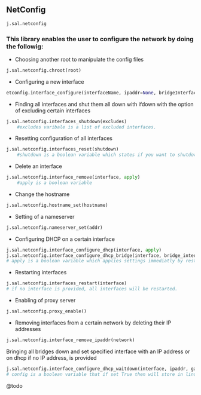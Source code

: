 ## NetConfig

```py
j.sal.netconfig
```

### This library enables the user to configure the network by doing the followig:

* Choosing another root to manipulate the config files

```py
j.sal.netconfig.chroot(root)
```

* Configuring a new interface

```py
etconfig.interface_configure(interfaceName, ipaddr=None, bridgeInterface=None, gateway=None, dhcp=False, apply=True)
```

* Finding all interfaces and shut them all down with ifdown with the option of excluding certain interfaces

```py
j.sal.netconfig.interfaces_shutdown(excludes)
    #excludes varibale is a list of excluded interfaces.
```

* Resetting configuration of all interfaces

```py
j.sal.netconfig.interfaces_reset(shutdown)
    #shutdown is a boolean variable which states if you want to shutdown the network.
```

* Delete an interface

```py
j.sal.netconfig.interface_remove(interface, apply)
    #apply is a boolean variable
```

* Change the hostname

```py
j.sal.netconfig.hostname_set(hostname)
```

* Setting of a nameserver

```py
j.sal.netconfig.nameserver_set(addr)
```

* Configuring DHCP on a certain interface

```py
j.sal.netconfig.interface_configure_dhcp(interface, apply)
j.sal.netconfig.interface_configure_dhcp_bridge(interface, bridge_interface, apply)
# apply is a boolean variable which applies settings immediatly by restarting interfaces and services
```

* Restarting interfaces

```py
j.sal.netconfig.interfaces_restart(interface)
# if no interface is provided, all interfaces will be restarted.
```

* Enabling of proxy server

```py
j.sal.netconfig.proxy_enable()
```

* Removing interfaces from a certain network by deleting their IP addresses

```py
j.sal.netconfig.interface_remove_ipaddr(network)
```

Bringing all bridges down and set specified interface with an IP address or on dhcp if no IP address, is provided

```py
j.sal.netconfig.interface_configure_dhcp_waitdown(interface, ipaddr, gateway, mask, config)
# config is a boolean variable that if set True then will store in linux configuration files
```

@todo